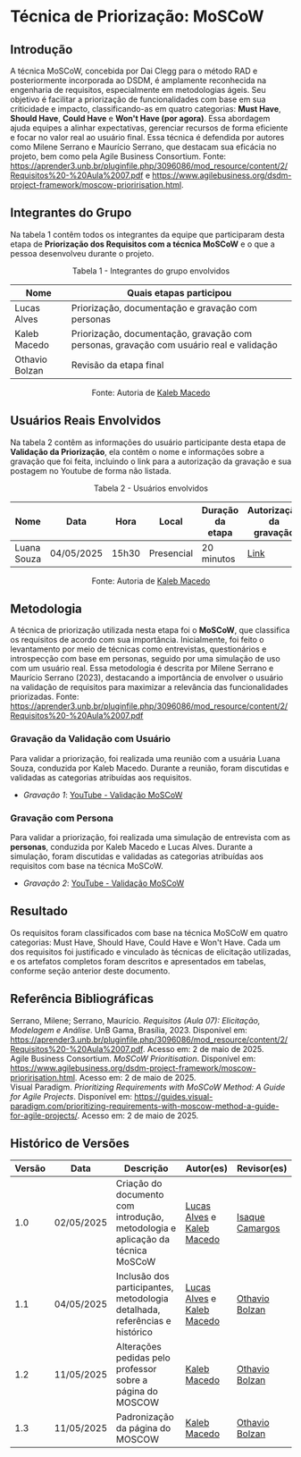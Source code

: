 # Técnica de Priorização: MoSCoW

## Introdução

A técnica MoSCoW, concebida por Dai Clegg para o método RAD e posteriormente incorporada ao DSDM, é amplamente reconhecida na engenharia de requisitos, especialmente em metodologias ágeis. Seu objetivo é facilitar a priorização de funcionalidades com base em sua criticidade e impacto, classificando-as em quatro categorias: **Must Have**, **Should Have**, **Could Have** e **Won't Have (por agora)**. Essa abordagem ajuda equipes a alinhar expectativas, gerenciar recursos de forma eficiente e focar no valor real ao usuário final. Essa técnica é defendida por autores como Milene Serrano e Maurício Serrano, que destacam sua eficácia no projeto, bem como pela Agile Business Consortium. Fonte: <https://aprender3.unb.br/pluginfile.php/3096086/mod_resource/content/2/Requisitos%20-%20Aula%2007.pdf> e <https://www.agilebusiness.org/dsdm-project-framework/moscow-prioririsation.html>.

## Integrantes do Grupo

Na tabela 1 contêm todos os integrantes da equipe que participaram desta etapa de **Priorização dos Requisitos com a técnica MoSCoW** e o que a pessoa desenvolveu durante o projeto.

<p align="center">Tabela 1 - Integrantes do grupo envolvidos</p>

<table align="center">
  <thead>
    <tr>
      <th>Nome</th>
      <th>Quais etapas participou</th>
    </tr>
  </thead>
  <tbody>
    <tr>
      <td>Lucas Alves</td>
      <td>Priorização, documentação e gravação com personas</td>
    </tr>
    <tr>
      <td>Kaleb Macedo</td>
      <td>Priorização, documentação, gravação com personas, gravação com usuário real e validação</td>
    </tr>
    <tr>
      <td>Othavio Bolzan</td>
      <td>Revisão da etapa final</td>
    </tr>
  </tbody>
</table>

<p align="center">Fonte: Autoria de <a href="https://github.com/kalebmacedo">Kaleb Macedo</a></p>


## Usuários Reais Envolvidos

Na tabela 2 contêm as informações do usuário participante desta etapa de **Validação da Priorização**, ela contêm o nome e informações sobre a gravação que foi feita, incluindo o link para a autorização da gravação e sua postagem no Youtube de forma não listada.

<p align="center">Tabela 2 - Usuários envolvidos</p>

<div align="center">
    <table>
        <thead>
            <tr>
                <th>Nome</th>
                <th>Data</th>
                <th>Hora</th>
                <th>Local</th>
                <th>Duração da etapa</th>
                <th>Autorização da gravação</th>
            </tr>
        </thead>
        <tbody>
            <tr>
                <td>Luana Souza</td>
                <td>04/05/2025</td>
                <td>15h30</td>
                <td>Presencial</td>
                <td>20 minutos</td>
                <td><a href="hhttps://drive.google.com/file/d/1aQm16-7rrX30TfBOBeVYdp8WP3lxQ8_1/view?usp=sharing">Link</a></td>
            </tr>
        </tbody>
    </table>
</div>

<p align="center">Fonte: Autoria de <a href="https://github.com/kalebmacedo">Kaleb Macedo</a></p>


## Metodologia

A técnica de priorização utilizada nesta etapa foi o **MoSCoW**, que classifica os requisitos de acordo com sua importância. Inicialmente, foi feito o levantamento por meio de técnicas como entrevistas, questionários e introspecção com base em personas, seguido por uma simulação de uso com um usuário real. Essa metodologia é descrita por Milene Serrano e Maurício Serrano (2023), destacando a importância de envolver o usuário na validação de requisitos para maximizar a relevância das funcionalidades priorizadas. Fonte: <https://aprender3.unb.br/pluginfile.php/3096086/mod_resource/content/2/Requisitos%20-%20Aula%2007.pdf>

### Gravação da Validação com Usuário

Para validar a priorização, foi realizada uma reunião com a usuária Luana Souza, conduzida por Kaleb Macedo. Durante a reunião, foram discutidas e validadas as categorias atribuídas aos requisitos.

- *Gravação 1*: [YouTube - Validação MoSCoW](https://www.youtube.com/embed/-ntORMR2FnE)

### Gravação com Persona

Para validar a priorização, foi realizada uma simulação de entrevista com as **personas**, conduzida por Kaleb Macedo e Lucas Alves. Durante a simulação, foram discutidas e validadas as categorias atribuídas aos requisitos com base na técnica MoSCoW.

- *Gravação 2*: [YouTube - Validação MoSCoW](https://www.youtube.com/embed/fHvGVsz4aE0)

## Resultado

Os requisitos foram classificados com base na técnica MoSCoW em quatro categorias: Must Have, Should Have, Could Have e Won't Have. Cada um dos requisitos foi justificado e vinculado às técnicas de elicitação utilizadas, e os artefatos completos foram descritos e apresentados em tabelas, conforme seção anterior deste documento.

## Referência Bibliográficas

Serrano, Milene; Serrano, Maurício. *Requisitos (Aula 07): Elicitação, Modelagem e Análise*. UnB Gama, Brasília, 2023. Disponível em: <https://aprender3.unb.br/pluginfile.php/3096086/mod_resource/content/2/Requisitos%20-%20Aula%2007.pdf>. Acesso em: 2 de maio de 2025.  
Agile Business Consortium. *MoSCoW Prioritisation*. Disponível em: <https://www.agilebusiness.org/dsdm-project-framework/moscow-prioririsation.html>. Acesso em: 2 de maio de 2025.  
Visual Paradigm. *Prioritizing Requirements with MoSCoW Method: A Guide for Agile Projects*. Disponível em: <https://guides.visual-paradigm.com/prioritizing-requirements-with-moscow-method-a-guide-for-agile-projects/>. Acesso em: 2 de maio de 2025.

## Histórico de Versões

| Versão | Data       | Descrição                                      | Autor(es)                        | Revisor(es)      |
|--------|------------|------------------------------------------------|----------------------------------|------------------|
| 1.0    | 02/05/2025 | Criação do documento com introdução, metodologia e aplicação da técnica MoSCoW | [Lucas Alves](https://github.com/LucasAlves71) e [Kaleb Macedo](https://github.com/kalebmacedo) | [Isaque Camargos](https://github.com/isaqzin) |
| 1.1    | 04/05/2025 | Inclusão dos participantes, metodologia detalhada, referências e histórico     | [Lucas Alves](https://github.com/LucasAlves71) e [Kaleb Macedo](https://github.com/kalebmacedo) | [Othavio Bolzan](https://github.com/bolzanMGB)  |
| 1.2    | 11/05/2025 | Alterações pedidas pelo professor sobre a página do MOSCOW     |  [Kaleb Macedo](https://github.com/kalebmacedo) | [Othavio Bolzan](https://github.com/bolzanMGB)  |
| 1.3    | 11/05/2025 | Padronização da página do MOSCOW     |  [Kaleb Macedo](https://github.com/kalebmacedo) | [Othavio Bolzan](https://github.com/bolzanMGB)  |
